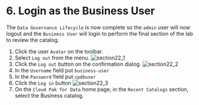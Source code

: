 <h1 id="section1">6. Login as the Business User</h1>

The `Data Governance Lifecycle` is now complete so the `admin` user will now logout and the `Business User` will login to perform the final section of the lab to review the catalog.

1. Click the user `Avatar` on the toolbar.
2. Select `Log out` from the menu.
![section22_1](https://cp4d-outcomes.techzone.ibm.com/img/data-fabric-lab/knowledge-catalog/image213.png)
3. Click the `Log out` button on the confirmation dialog.
![section22_2](https://cp4d-outcomes.techzone.ibm.com/img/data-fabric-lab/knowledge-catalog/image214.png)
4. In the `Username` field put `business-user`
5. In the `Password` field put `cpdbuser`
6. Click the `Log in` button
![section22_3](https://cp4d-outcomes.techzone.ibm.com/img/data-fabric-lab/knowledge-catalog/image215.png)
7. On the `Cloud Pak for Data` home page, in the `Recent Catalogs` section, select the Business catalog.


